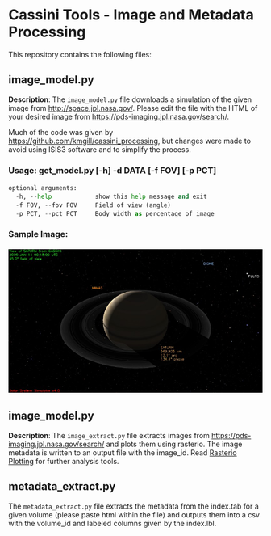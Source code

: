 # Cassini Tools - Image and Metadata Processing

This repository contains the following files:

## image_model.py

**Description**: 
The `image_model.py` file downloads a simulation of the given image from http://space.jpl.nasa.gov/. Please edit the file with the HTML of your desired image from https://pds-imaging.jpl.nasa.gov/search/. 

Much of the code was given by https://github.com/kmgill/cassini_processing, but changes were made to avoid using ISIS3 software and to simplify the process.

### Usage: get_model.py [-h] -d DATA [-f FOV] [-p PCT]

```python 
optional arguments:
  -h, --help            show this help message and exit
  -f FOV, --fov FOV     Field of view (angle)
  -p PCT, --pct PCT     Body width as percentage of image

```
### Sample Image: <br><br> ![Image_Model](./IMAGES/N1610585886_1_Simulated.jpg) 

## image_model.py

**Description**: 
The `image_extract.py` file extracts images from https://pds-imaging.jpl.nasa.gov/search/ and plots them using rasterio. The image metadata is written to an output file with the image_id. Read [Rasterio Plotting](https://rasterio.readthedocs.io/en/latest/topics/plotting.html) for further analysis tools. 

## metadata_extract.py
The `metadata_extract.py` file extracts the metadata from the index.tab for a given volume (please paste html within the file) and outputs them into a csv with the volume_id and labeled columns given by the index.lbl. 

